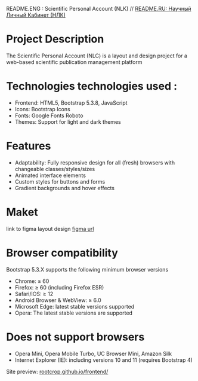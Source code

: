 README.ENG : Scientific Personal Account (NLK) // [ README.RU: Научный Личный Кабинет (НЛК) ](https://github.com/rootcrop/nlk_frontend/blob/main/README.md)

# Project Description
The Scientific Personal Account (NLC) is a layout and design project for a web-based scientific publication management platform

# Technologies technologies used :
+ Frontend: HTML5, Bootstrap 5.3.8, JavaScript
+ Icons: Bootstrap Icons
+ Fonts: Google Fonts Roboto
+ Themes: Support for light and dark themes

# Features
+ Adaptability: Fully responsive design for all (fresh) browsers with changeable classes/styles/sizes
+ Animated interface elements
+ Custom styles for buttons and forms
+ Gradient backgrounds and hover effects

# Maket
link to figma layout design
[figma url](https://www.figma.com/design/F5bdrOcsf4timWBERNSTsK/%D0%97%D0%B0%D0%B4%D0%B0%D0%BD%D0%B8%D0%B5-%D0%BD%D0%B0-%D0%91%D1%83%D1%82%D1%81%D1%82%D1%80%D0%B0%D0%BF--Copy-)

# Browser compatibility
Bootstrap 5.3.X supports the following minimum browser versions
+ Chrome: ≥ 60
+ Firefox: ≥ 60 (including Firefox ESR)
+ Safari/iOS: ≥ 12
+ Android Browser & WebView: ≥ 6.0
+ Microsoft Edge: latest stable versions supported
+ Opera: The latest stable versions are supported

# Does not support browsers
- Opera Mini, Opera Mobile Turbo, UC Browser Mini, Amazon Silk
- Internet Explorer (IE): including versions 10 and 11 (requires Bootstrap 4)

Site preview: [rootcrop.github.io/frontend/](https://rootcrop.github.io/frontend/)
